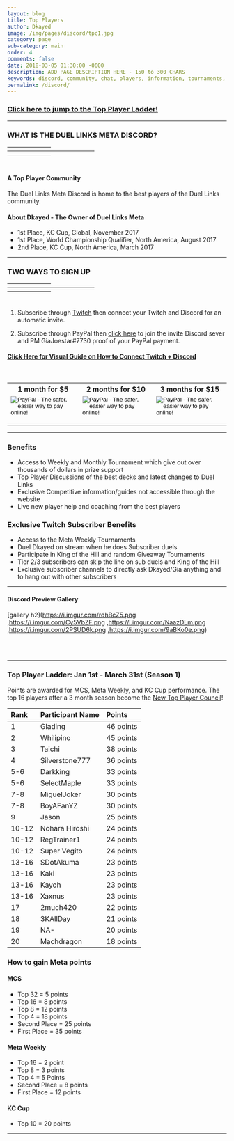 ```yaml
---
layout: blog
title: Top Players
author: Dkayed
image: /img/pages/discord/tpc1.jpg
category: page
sub-category: main
order: 4
comments: false
date: 2018-03-05 01:30:00 -0600
description: ADD PAGE DESCRIPTION HERE - 150 to 300 CHARS
keywords: discord, community, chat, players, information, tournaments, friends, find friends
permalink: /discord/
---
```


### [Click here to jump to the Top Player Ladder!](#topladder)
<!--- Delete this line above once complete --->

<!--- 
- This is the image location: "/img/pages/discord/banner-top-player-ladder.png" 
- Could you please redirect it to #topladder below 
--->

<hr style="border-color: #B5B5B5;">

<div class="section">
    <h3 class="text-center">WHAT IS THE DUEL LINKS META DISCORD?</h3>
    <hr style="width: 100px; border-color: #D8D8D8; margin-bottom: 8px;
    margin-top: 8px;">
    <hr style="width: 200px; border-color: #D8D8D8; margin-bottom: 8px;
    margin-top: 8px;">
    <hr style="width: 100px; border-color: #D8D8D8; margin-bottom: 8px;
    margin-top: 8px;">
    </div> 

<br>

#### A Top Player Community    
The Duel Links Meta Discord is home to the best players of the Duel Links community.

#### About Dkayed - The Owner of Duel Links Meta
* 1st Place, KC Cup, Global, November 2017
* 1st Place, World Championship Qualifier, North America, August 2017
* 2nd Place, KC Cup, North America, March 2017

<hr style="border-color: #B5B5B5;">

<div class="section">
    <h3 class="text-center">TWO WAYS TO SIGN UP</h3>
    <hr style="width: 100px; border-color: #D8D8D8; margin-bottom: 8px;
    margin-top: 8px;">
    <hr style="width: 200px; border-color: #D8D8D8; margin-bottom: 8px;
    margin-top: 8px;">
    <hr style="width: 100px; border-color: #D8D8D8; margin-bottom: 8px;
    margin-top: 8px;">
</div>

<br>

1. Subscribe through [Twitch](https://twitch.tv/duellinksmeta/subscribe) then connect your Twitch and Discord for an automatic invite.

2. Subscribe through PayPal then [click here](https://discord.gg/duellinksmeta) to join the invite Discord sever and PM GiaJoestar#7730 proof of your PayPal payment.

#### [Click Here for Visual Guide on How to Connect Twitch + Discord](https://i.imgur.com/q60isMF.png) 

<br>

<!--

***The old layout***

1 Month for $5
<form action="https://www.paypal.com/cgi-bin/webscr" method="post" target="_top">
<input type="hidden" name="cmd" value="_s-xclick">
<input type="hidden" name="hosted_button_id" value="EDPJZCLKQYP2G">
<input type="image" src="https://i.imgur.com/G1BEsT0.png" border="0" name="submit" alt="PayPal - The safer, easier way to pay online!">
<img alt="" border="0" src="https://www.paypalobjects.com/en_US/i/scr/pixel.gif" width="1" height="1">
</form>

2 Months for $10
<form action="https://www.paypal.com/cgi-bin/webscr" method="post" target="_top">
<input type="hidden" name="cmd" value="_s-xclick">
<input type="hidden" name="hosted_button_id" value="JB4L2ZJFCF5HU">
<input type="image" src="https://i.imgur.com/SKvC4Se.png" border="0" name="submit" alt="PayPal - The safer, easier way to pay online!">
<img alt="" border="0" src="https://www.paypalobjects.com/en_US/i/scr/pixel.gif" width="1" height="1">
</form>

3 Months for $15
<form action="https://www.paypal.com/cgi-bin/webscr" method="post" target="_top">
<input type="hidden" name="cmd" value="_s-xclick">
<input type="hidden" name="hosted_button_id" value="V5DUTBV9ST3WS">
<input type="image" src="https://i.imgur.com/jSdIVNE.png" border="0" name="submit" alt="PayPal - The safer, easier way to pay online!">
<img alt="" border="0" src="https://www.paypalobjects.com/en_US/i/scr/pixel.gif" width="1" height="1">
</form>
-->

<html>
<body>

<table style="width:100%">
  <tr>
    <th>1 month for $5</th>
    <th>2 months for $10</th> 
    <th>3 months for $15</th>
  </tr>
  
  <tr>
    <td><form action="https://www.paypal.com/cgi-bin/webscr" method="post" target="_top">
<input type="hidden" name="cmd" value="_s-xclick">
<input type="hidden" name="hosted_button_id" value="EDPJZCLKQYP2G">
<input type="image" src="https://i.imgur.com/G1BEsT0.png" border="0" name="submit" alt="PayPal - The safer, easier way to pay online!">
<img alt="" border="0" src="https://www.paypalobjects.com/en_US/i/scr/pixel.gif" width="1" height="1">
</form></td>
    <td><form action="https://www.paypal.com/cgi-bin/webscr" method="post" target="_top">
<input type="hidden" name="cmd" value="_s-xclick">
<input type="hidden" name="hosted_button_id" value="JB4L2ZJFCF5HU">
<input type="image" src="https://i.imgur.com/SKvC4Se.png" border="0" name="submit" alt="PayPal - The safer, easier way to pay online!">
<img alt="" border="0" src="https://www.paypalobjects.com/en_US/i/scr/pixel.gif" width="1" height="1">
</form></td> 
    <td><form action="https://www.paypal.com/cgi-bin/webscr" method="post" target="_top">
<input type="hidden" name="cmd" value="_s-xclick">
<input type="hidden" name="hosted_button_id" value="V5DUTBV9ST3WS">
<input type="image" src="https://i.imgur.com/jSdIVNE.png" border="0" name="submit" alt="PayPal - The safer, easier way to pay online!">
<img alt="" border="0" src="https://www.paypalobjects.com/en_US/i/scr/pixel.gif" width="1" height="1">
</form></td>
  </tr>
  
</table>

</body>
</html>

<hr style="border-color: #B5B5B5;">

### Benefits
* Access to Weekly and Monthly Tournament which give out over thousands of dollars in prize support
* Top Player Discussions of the best decks and latest changes to Duel Links
* Exclusive Competitive information/guides not accessible through the website
* Live new player help and coaching from the best players

### Exclusive Twitch Subscriber Benefits
* Access to the Meta Weekly Tournaments
* Duel Dkayed on stream when he does Subscriber duels
* Participate in King of the Hill and random Giveaway Tournaments
* Tier 2/3 subscribers can skip the line on sub duels and King of the Hill
* Exclusive subscriber channels to directly ask Dkayed/Gia anything and to hang out with other subscribers

---

#### Discord Preview Gallery

[gallery h2](https://i.imgur.com/rdhBcZ5.png ,https://i.imgur.com/Cy5VbZF.png ,https://i.imgur.com/NaazDLm.png ,https://i.imgur.com/2PSUD6k.png ,https://i.imgur.com/9aBKo0e.png)

<br>
<br>

---

<a name="topladder"></a>
### Top Player Ladder: Jan 1st - March 31st (Season 1)

Points are awarded for MCS, Meta Weekly, and KC Cup performance. The top 16 players after a 3 month season become the [New Top Player Council](/top-player-council/)!

|Rank|Participant Name|Points|
| :-- | :-- | :-- |
|1|Glading|46 points|
|2|Whilipino|45 points|
|3|Taichi|38 points|
|4|Silverstone777|36 points|
|5-6|Darkking|33 points|
|5-6|SelectMaple|33 points|
|7-8|MiguelJoker|30 points|
|7-8|BoyAFanYZ|30 points|
|9|Jason|25 points|
|10-12|Nohara Hiroshi|24 points|
|10-12|RegTrainer1|24 points|
|10-12|Super Vegito|24 points|
|13-16|SDotAkuma|23 points|
|13-16|Kaki|23 points|
|13-16|Kayoh|23 points|
|13-16|Xaxnus|23 points|
|17|2much420|22 points|
|18|3KAllDay|21 points|
|19|NA-|20 points|
|20|Machdragon|18 points|

### How to gain Meta points

#### MCS
* Top 32 = 5 points 
* Top 16 = 8 points 
* Top 8 = 12 points 
* Top 4 = 18 points 
* Second Place = 25 points 
* First Place = 35 points

#### Meta Weekly
* Top 16 = 2 point 
* Top 8 = 3 points 
* Top 4 = 5 Points 
* Second Place = 8 points 
* First Place = 12 points

#### KC Cup
* Top 10 = 20 points

<hr style="border-color: #B5B5B5;">